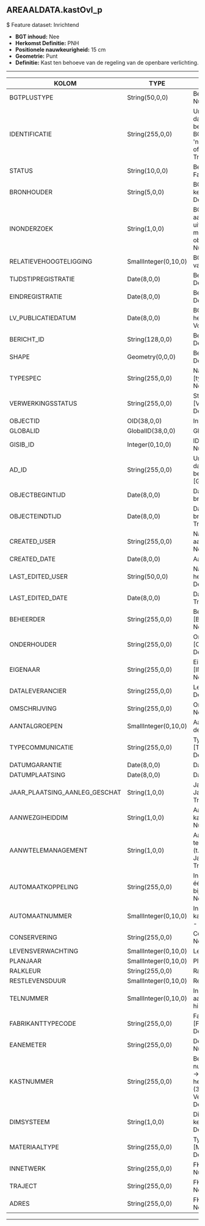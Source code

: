 ## AREAALDATA.kastOvl_p

$ Feature dataset: Inrichtend

* __BGT inhoud:__ Nee
* __Herkomst Definitie:__ PNH
* __Positionele nauwkeurigheid:__ 15 cm
* __Geometrie:__ Punt
* __Definitie:__ Kast ten behoeve van de regeling van de openbare verlichting.


***

|KOLOM                             |TYPE          	   |DEFINITIE|
|------                            |----          	   |-----    |
|BGTPLUSTYPE                       |String(50,0,0)     |Beschrijving - keuzelijst [typeKST] Nullable: False Default: None|
|IDENTIFICATIE                     |String(255,0,0)    |Uniek identificatienummer voor het object dat onveranderlijk is zolang het object bestaat: bevat indien van toepassing BGT/IMKL ID in format 'nl.imgeo/imkl.bronhouderscode.LokaalID' of anders: '00000'.LokaalID - Nullable: True Default: None|
|STATUS                            |String(10,0,0)     |Beschrijving - keuzelijst [status] Nullable: False Default: :bestaand|
|BRONHOUDER                        |String(5,0,0)      |BGT, De bronhoudercode van het object, keuzelijst [bronhouder] - Nullable: False Default: None|
|INONDERZOEK                       |String(1,0,0)      |BGT, Een aanduiding waarmee wordt aangegeven dat een onderzoek wordt uitgevoerd naar de juistheid van een of meer gegevens van het betreffende object: Ja/Nee, keuzelijst [jaNee] Nullable: False Default: N|
|RELATIEVEHOOGTELIGGING            |SmallInteger(0,10,0)|BGT, Aanduiding voor de relatieve hoogte van het object - Nullable: False Default: 0|
|TIJDSTIPREGISTRATIE               |Date(8,0,0)        |Beschrijving - keuzelijst [] Nullable: True Default: None|
|EINDREGISTRATIE                   |Date(8,0,0)        |Beschrijving - keuzelijst [] Nullable: True Default: None|
|LV_PUBLICATIEDATUM                |Date(8,0,0)        |BGT, Tijdstip waarop deze instantie van het object is opgenomen in de Landelijke Voorziening - Nullable: True|
|BERICHT_ID                        |String(128,0,0)    |Beschrijving - keuzelijst [] Nullable: True Default: None|
|SHAPE                             |Geometry(0,0,0)    |Beschrijving: - keuzelijst [] Nullable: True Default: None|
|TYPESPEC                            |String(255,0,0)    |Nadere typering van het object, keuzelijst [typeSpecKST] - Nullable: True Default: None|
|VERWERKINGSSTATUS                   |String(255,0,0)    |Status van de gegevens, keuzelijst [VERWERKINGSSTATUS] - Nullable: False Default: Nieuwl|
|OBJECTID                            |OID(38,0,0)        |Interne ID ArcGIS - Nullable: False|
|GLOBALID                            |GlobalID(38,0,0)   |Global Unique Identifier - Nullable: False|
|GISIB_ID                            |Integer(0,10,0)    |ID beheer openbare ruimte (GISIB) - Nullable: True|
|AD_ID                               |String(255,0,0)    |Uniek identificatienummer voor het object dat onveranderlijk is zolang het object bestaat in Areaaldata: in format 'AD.[GUID]' - Nullable: False Default: None|
|OBJECTBEGINTIJD                     |Date(8,0,0)        |Datum waarop het object bij de bronhouder is ontstaan - Nullable: True|
|OBJECTEINDTIJD                      |Date(8,0,0)        |Datum waarop het object bij de bronhouder niet meer geldig is - Nullable: True|
|CREATED_USER                        |String(255,0,0)    |Naam van gebruiker die de rij heeft aangemaakt - Nullable: True Default: None|
|CREATED_DATE                        |Date(8,0,0)        |Aanmaakdatum - Nullable: True|
|LAST_EDITED_USER                    |String(50,0,0)     |Naam van gebruiker die de laatste mutatie heeft doorgevoerd - Nullable: True Default: None|
|LAST_EDITED_DATE                    |Date(8,0,0)        |Datum van de laatste mutatie - Nullable: True|
|BEHEERDER                           |String(255,0,0)    |Beheerder van het object, keuzelijst [BEHEERDER] - Nullable: True Default: None|
|ONDERHOUDER                         |String(255,0,0)    |Onderhouder van het object, keuzelijst [ONDERHOUDER] - Nullable: True Default: None|
|EIGENAAR                            |String(255,0,0)    |Eigenaar van het object, keuzelijst [INSTANTIE] - Nullable: True Default: None| 
|DATALEVERANCIER                     |String(255,0,0)    |Leverancier van de data - Nullable: True Default: None|
|OMSCHRIJVING                        |String(255,0,0)     |Omschrijving - Nullable: True Default: None|
|AANTALGROEPEN                       |SmallInteger(0,10,0)|Aantal elektriciteitsgroepen aanwezig in de kast - Nullable: True|
|TYPECOMMUNICATIE                    |String(255,0,0)     |Type Communicatie, keuzelijst [TYPE_COMMUNICATIE] - Nullable: True Default: None|
|DATUMGARANTIE                       |Date(8,0,0)         |Datum garantie - Nullable: True|
|DATUMPLAATSING                      |Date(8,0,0)         |Datum plaatsing - Nullable: True|
|JAAR_PLAATSING_AANLEG_GESCHAT       |String(1,0,0)       |Jaar plaatsing of aanleg is geschat: : Ja/Nee - keuzelijst [jaNee] - Nullable: True Default: N|
|AANWEZGIHEIDDIM                     |String(1,0,0)       |Aanwezigheid van een diminstallatie in de kast: Ja/Nee - keuzelijst [jaNee] - Nullable: True Default: N|
|AANWTELEMANAGEMENT                  |String(1,0,0)       |Aanwezigheid van een telemanagementvoorziening in de kast (t.b.v. het op afstand kunnen instellen): Ja/Nee - keuzelijst [jaNee] - Nullable: True Default: N|
|AUTOMAATKOPPELING                   |String(255,0,0)     |Indicatie of de automaat gekoppeld is aan één of meer andere automaten (met name bij LED-kasten) - Nullable: True Default: None|
|AUTOMAATNUMMER                      |SmallInteger(0,10,0)|Indien een automatenkoppeling: kastnummer van de gekoppelde automaat - Nullable: True Default: None|
|CONSERVERING                        |String(255,0,0)     |Conservering - Nullable: True Default: None|
|LEVENSVERWACHTING                   |SmallInteger(0,10,0)|Levensverwachting - Nullable: True|
|PLANJAAR                            |SmallInteger(0,10,0)|Planjaar - Nullable: True|
|RALKLEUR                            |String(255,0,0)     |Ralkleur - Nullable: True Default: None|
|RESTLEVENSDUUR                      |SmallInteger(0,10,0)|Restlevensduur - Nullable: True|
|TELNUMMER                           |SmallInteger(0,10,0)|Indien een telemanagementvoorziening aanwezig is: wat is het telefoonnummer hiervan - Nullable: True|
|FABRIKANTTYPECODE                   |String(255,0,0)     |Fabrikanttypecode, keuzelijst [FABRIKANT_TYPECODE] - Nullable: True Default: None|
|EANEMETER                           |String(255,0,0)     |De EAN-code vermeld op de meter - Nullable: True Default: None|
|KASTNUMMER                          |String(255,0,0)     |Bestaande uit 6 cijfers: de eerste drie het nummerdeel van het wegnummer (N201 -> 201), de laatste drie het nummer van het dichtstbijzijnde hectometerpaaltje (38,1 -> 381) = Installatienummer (zie Verlichtingsinstallatie) - Nullable: True Default: None|
|DIMSYSTEEM                          |String(1,0,0)       |Dimsysteem: Ja/Nee/Onbekend, keuzelijst [jaNeeOnbekend] Nullable: True Default: O|
|MATERIAALTYPE                       |String(255,0,0)     |Type materiaal, keuzelijst [MATERIAALTYPE] - Nullable: True Default: None|
|INNETWERK                           |String(255,0,0)     |FK naar utiliteitsNet_tbl (type OVL)- Nullable: True Default: None|
|TRAJECT                             |String(255,0,0)     |FK naar traject_v - Nullable: True Default: None|
|ADRES                               |String(255,0,0)     |FK naar adres_tbl - Nullable: True Default: None|


***
